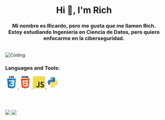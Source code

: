 <h1 align="center">Hi 👋, I'm Rich</h1>
<h3 align="center">Mi nombre es Ricardo, pero me gusta que me llamen Rich. Estoy estudiando Ingeniería en Ciencia de Datos, pero quiero enfocarme en la ciberseguridad.</h3>

<br>

<img align="center" alt="Coding" width="400" src="https://media.tenor.com/qJ5evVs-_uUAAAAC/coding.gif">

<br>

<h3 align="left">Languages and Tools:</h3>
<p align="left"> <a href="https://www.w3schools.com/css/" target="_blank" rel="noreferrer"> <img src="https://raw.githubusercontent.com/devicons/devicon/master/icons/css3/css3-original-wordmark.svg" alt="css3" width="40" height="40"/> </a> <a href="https://www.w3.org/html/" target="_blank" rel="noreferrer"> <img src="https://raw.githubusercontent.com/devicons/devicon/master/icons/html5/html5-original-wordmark.svg" alt="html5" width="40" height="40"/> </a> <a href="https://developer.mozilla.org/en-US/docs/Web/JavaScript" target="_blank" rel="noreferrer"> <img src="https://raw.githubusercontent.com/devicons/devicon/master/icons/javascript/javascript-original.svg" alt="javascript" width="40" height="40"/> </a> <a href="https://www.python.org" target="_blank" rel="noreferrer"> <img src="https://raw.githubusercontent.com/devicons/devicon/master/icons/python/python-original.svg" alt="python" width="40" height="40"/> </a> </p>

<br><br>

<img  align="center" src="https://github-readme-stats.vercel.app/api?username=richp02&show_icons=true&theme=cobalt" />
<img height=200 align="center" src="https://github-readme-stats.vercel.app/api/top-langs?username=richp02&layout=compact&langs_count=8&card_width=320&hide_progress=true&theme=tokyonight" />
